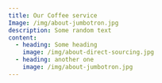 ```yaml
---
title: Our Coffee service
Image: /img/about-jumbotron.jpg
description: Some random text
content:
  - heading: Some heading
    image: /img/about-direct-sourcing.jpg
  - heading: another one
    image: /img/about-jumbotron.jpg
---
```


